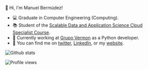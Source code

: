 :wave: Hi, I'm Manuel Bermúdez!

- :computer: Graduate in Computer Engineering (Computing).
- :books: Student of the [Scalable Data and Application Science Cloud Specialist Course](http://www.cidaen.es).
- :seedling: Currently working at [Grupo Vermon](https://grupovermon.com) as a Python developer.
- :email: You can find me on [twitter](https://twitter.com/manubermu/), [LinkedIn](https://linkedin.com/manuelbermudezmartinez), or my [website](https://manubermu.com/).

![Github stats](https://github-readme-stats.vercel.app/api?username=manubermu&show_icons=true)

![Profile views](https://gpvc.arturio.dev/manubermu)  
